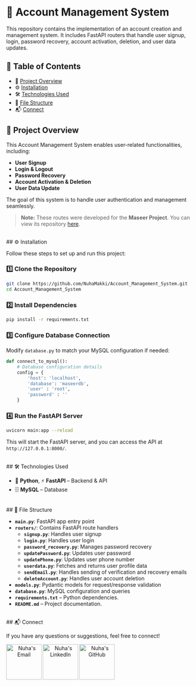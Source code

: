# 🚀 **Account Management System**

This repository contains the implementation of an account creation and management system. It includes FastAPI routers that handle user signup, login, password recovery, account activation, deletion, and user data updates.

## 📖 Table of Contents

- 📌 [Project Overview](#project-overview)
- ⚙️ [Installation](#installation)
- 🛠️ [Technologies Used](#technologies-used)
- 📂 [File Structure](#file-structure)
- 📬 [Connect](#connect)

<a name="project-overview"></a>
## 📌 Project Overview

This Account Management System enables user-related functionalities, including:

- **User Signup**  
- **Login & Logout**  
- **Password Recovery**  
- **Account Activation & Deletion**  
- **User Data Update**

The goal of this system is to handle user authentication and management seamlessly.

> **Note:** These routes were developed for the **Maseer Project**. You can view its repository [here](https://github.com/NuhaMakki/MASEER_Traffic_Violation_Detection_System).

<br>
<a name="installation"></a>
## ⚙️ Installation

Follow these steps to set up and run this project:

### 1️⃣ Clone the Repository

```bash
git clone https://github.com/NuhaMakki/Account_Management_System.git
cd Account_Management_System
```

### 2️⃣ Install Dependencies
```bash
pip install -r requirements.txt
```

### 3️⃣  Configure Database Connection
Modify `database.py`  to match your MySQL configuration if needed:
```python
def connect_to_mysql():
    # Database configuration details
    config = {
        'host': 'localhost',
        'database': 'maseerdb',
        'user' : 'root',
        'password' : ''
    }
```

### 4️⃣ Run the FastAPI Server
```bash
uvicorn main:app --reload
```

This will start the FastAPI server, and you can access the API at `http://127.0.0.1:8000/`.

<br>
<a name="technologies-used"></a>
## 🛠️ Technologies Used

- 🐍 **Python**, ⚡ **FastAPI** – Backend & API  
- 🗄️ **MySQL** – Database  

<br>
<a name="file-structure"></a>
## 📂 File Structure

- **`main.py`**: FastAPI app entry point
- **`routers/`**: Contains FastAPI route handlers
  - **`signup.py`**: Handles user signup
  - **`login.py`**: Handles user login
  - **`password_recovery.py`**: Manages password recovery
  - **`updatePassword.py`**: Updates user password
  - **`updatePhone.py`**: Updates user phone number
  - **`userdata.py`**: Fetches and returns user profile data
  - **`sendEmail.py`**: Handles sending of verification and recovery emails
  - **`deleteAccount.py`**: Handles user account deletion
- **`models.py`**: Pydantic models for request/response validation
- **`database.py`**: MySQL configuration and queries
- **`requirements.txt`** – Python dependencies.
- **`README.md`** – Project documentation.
  
<br>
<a name="connect"></a>
## 📬 Connect

If you have any questions or suggestions, feel free to connect!

<div align="center">

<a href="mailto:noha.m.makki@gmail.com" rel="nofollow">
  <img align="left" alt="Nuha's Email" width="95px" src="https://img.shields.io/badge/Email-D14836?style=for-the-badge&logo=gmail&logoColor=white"  style="max-width: 100%;">
</a>

<a href="https://www.linkedin.com/in/nuha-makki-a3b15a2b9/" rel="nofollow">
  <img align="left" alt="Nuha's LinkedIn" width="95px" src="https://img.shields.io/badge/LinkedIn-0077B5?style=for-the-badge&logo=linkedin&logoColor=white" style="max-width: 100%;">
</a>

<a href="https://github.com/NuhaMakki" rel="nofollow">
  <img align="left" alt="Nuha's GitHub" width="95px" src="https://img.shields.io/badge/GitHub-171515?style=for-the-badge&logo=github&logoColor=white"  style="max-width: 100%;">
</a>

</div>
